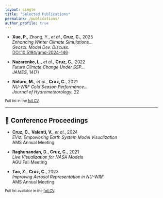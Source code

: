 ```yaml
---
layout: single
title: "Selected Publications"
permalink: /publications/
author_profile: true
---
```


- **Xue, P.**, Zhong, Y., *et al.*, **Cruz, C.**, 2025  
  _Enhancing Winter Climate Simulations..._  
  *Geosci. Model Dev. Discuss.*  
  [DOI:10.5194/gmd-2024-146](https://doi.org/10.5194/gmd-2024-146)

- **Nazarenko, L.**, *et al.*, **Cruz, C.**, 2022  
  _Future Climate Change Under SSP..._  
  *JAMES*, 14(7)

- **Notaro, M.**, *et al.*, **Cruz, C.**, 2021  
  _NU-WRF Cold Season Performance..._  
  *Journal of Hydrometeorology*, 22

<small>Full list in the [full CV](/cv/).</small>

---

## 📄 Conference Proceedings

- **Cruz, C.**, **Valenti, V.**, *et al.*, 2024  
  _EViz: Empowering Earth System Model Visualization_  
  AMS Annual Meeting

- **Raghunandan, D.**, **Cruz, C.**, 2021  
  _Live Visualization for NASA Models_  
  AGU Fall Meeting

- **Tao, Z.**, **Cruz, C.**, 2023  
  _Improving Aerosol Representation in NU-WRF_  
  AMS Annual Meeting

<small>Full list available in the [full CV](/cv/).</small>

